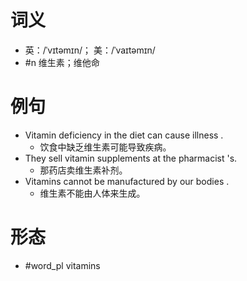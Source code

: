 # 词义
- 英：/ˈvɪtəmɪn/； 美：/ˈvaɪtəmɪn/
- #n 维生素；维他命
# 例句
- Vitamin deficiency in the diet can cause illness .
	- 饮食中缺乏维生素可能导致疾病。
- They sell vitamin supplements at the pharmacist 's.
	- 那药店卖维生素补剂。
- Vitamins cannot be manufactured by our bodies .
	- 维生素不能由人体来生成。
# 形态
- #word_pl vitamins
